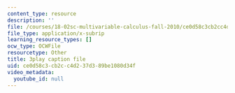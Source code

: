 ```yaml
---
content_type: resource
description: ''
file: /courses/18-02sc-multivariable-calculus-fall-2010/ce0d58c3cb2cc4d237d389be1080d34f_grns_GNYWe4.srt
file_type: application/x-subrip
learning_resource_types: []
ocw_type: OCWFile
resourcetype: Other
title: 3play caption file
uid: ce0d58c3-cb2c-c4d2-37d3-89be1080d34f
video_metadata:
  youtube_id: null
---
```


